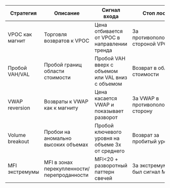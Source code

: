 
| Стратегия                 | Описание                                    | Сигнал входа                                      | Стоп лосс                         | Целевая прибыль                            | Лучшие условия                       |
| ------------------------- | ------------------------------------------- | ------------------------------------------------- | --------------------------------- | ------------------------------------------ | ------------------------------------ |
| VPOC как магнит           | Торговля возвратов к VPOC                   | Цена отбивается от VPOC в направлении тренда      | За противоположной стороной VPOC  | Противоположная граница диапазона          | Четкие диапазоны торговли            |
| Пробой VAH/VAL            | Пробой границ области стоимости             | Пробой VAH вверх с объемом или VAL вниз с объемом | Возврат в область стоимости       | Следующий значимый уровень VP              | Сильные трендовые рынки              |
| VWAP reversion            | Возвраты к VWAP как к магниту               | Цена касается VWAP и показывает разворот          | За VWAP в противоположную сторону | Противоположная граница от VWAP            | Внутридневная торговля               |
| Volume breakout           | Пробои на аномально высоких объемах         | Пробой ключевого уровня на объеме 3x от среднего  | Возврат за пробитый уровень       | Измеренное движение от высоты консолидации | Консолидации перед важными событиями |
| MFI экстремумы            | MFI в зонах перекупленности/перепроданности | MFI<20 + разворотный паттерн свечей               | За экстремум, где был сигнал MFI  | Противоположный экстремум MFI              | Волатильные рынки                    |

